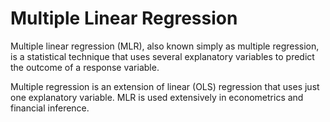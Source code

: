 
# Multiple Linear Regression

Multiple linear regression (MLR), also known simply as multiple regression, is a statistical technique that uses several explanatory variables to predict the outcome of a response variable.

Multiple regression is an extension of linear (OLS) regression that uses just one explanatory variable.
MLR is used extensively in econometrics and financial inference.





  
